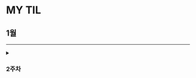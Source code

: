 # MY TIL

## 1월
---

<details>
  <summary><h3> 2주차</h3></summary>
    <details>
      <summary> CUL&GUL </summary>
      
    - CLI(Command Line Interface): **명령어**를 통해 사용자와 컴퓨터가 상호 작용하는 방식
    - GUL(Graphic User Interface): **그래픽**을 통해 사용자와 컴퓨터가 상호 작용하는 방식
    - CLI를 사용해야 하는 가장 큰 이유는 **메모리와 CPU 사용량이 적어** 효율적으로 동작하기 때문이다. ⇒ 컴퓨터가 **개인화**가 되면서 혁신이 일어났다. 개발자라면 시스템을 구축하여 제공할 수 있어야 하며, 이를 위해서 효율성이 필요하다.
    </details>
    
    <details>
      <summary> CUL 中 (“.”, “..”, touch, mkdir, ls, cd, start, rm (-r), pwd) </summary>
      
    - ‘.’(점)의 역할은 위치를 알려주는 역할이다. 하나는 현재 디렉토리, 둘은 현재의 상위 디렉토리이다.
    - touch: 파일 생성 / mkdir: 새 디렉토리 생성 / ls: 현재 작업 중인 디렉토리 내부의 폴더 혹은 파일 목록을 출력
        1. touch text.txt
        2. mkdir new_dir
        3. ls . or ls ..
    - cd: 현재 작업 중인 디렉토리를 변경(위치 이동) / start: 폴더 혹은 파일을 열기 / rm: 파일 삭제 (디렉토리 삭제는 -r 옵션을 추가 사용) / pwd: 현재 작업 공간 확인(print working dir)
        1. cd new_dir → cd .. ⇒ 제자리
        2. start text.txt
        3. rm text.txt or rm -r new_dir
    - CLI에서 가장 중요한 것: **내가 어디 있는지(경로)** 알아야 한다. 
    - **절대 경로:** Root 디렉토리부터 목적 지점까지 거치는 모든 경로를 전부 작성한 것 / **상대 경로**: 현재 작업하고 있는 디렉토리를 기준으로 계산된 상대적 위치를 작성한 것
        1. 윈도우 바탕 화면의 절대 경로 예시: C:/Users/ssafy/Desktop
        2. 만약 현재 작업하는 있는 디렉토리가 C:/Users 일 때, 윈도우 바탕 화면으로 의 상대 경로는 ssafy/Desktop 이다.
        3. 나를 중심 혹은 컴퓨터를 중심으로 이동할 것인가를 생각하면 된다. 일반적으로 상대 경로를 통해 전달하는데 이는 절대 경로의 경우 보안에 위험이 있을 수 있기 때문이다.
    </details>
    
    <details>
      <summary> Git이란? </summary>
      
    - Google Docs를 활용한 버전 관리 예시와 유사하다. ⇒ ‘누가 언제 어떻게 왜’ 를 기록하면서 다음 버전은 이전 버전에 대해서 **변경점만을 저장**하고 있다.
    - 기존과 다르게 이전 버전에 대해서 추가사항이 어떤 것이 있는지 확인할 수 있으며 최종사항은 따로 저장
    - **분산** 버전 관리 시스템
        - 중앙 집중식: 버전은 중앙 서버에 저장되고 중앙 서버에서 파일을 가져와 다시 중앙에 업로드
            - 매니저 입장에서는 개발자 관리에 용이
        - 분산식: 버전을 여러 개의 복제된 저장소에 저장 및 관리
            - 중앙 서버의 장애나 손실에 대비하여 백업과 복구가 용이
            - 개발자들 간에 작업 충돌을 줄일 수 있고 개발 생산성을 향상
            - 인터넷에 연결되지 않은 환경에서도 작업 가능 ⇒ 변경 이력과 코드를 로컬 저장소에 기록하고, 나중에 중앙 서버 동기화
    - Git의 역할
        - 코드의 버전(히스토리)를 관리
        - 개발되어 온 과정 파악
        - 이전 버전과의 변경 사항 비교   ⇒ undoing과 연관지을 수 있음
    
    ⇒ 분산 버전 관리 시스템으로 코드의 ‘변경 이력’을 기록하고 ‘협업’을 도와주는 도구
    </details>
    
    <details>
      <summary> Git의 영역 </summary>

- Working Directory(W.D)
    - 실제 작업 중인 파일들이 위치하는 영역
        - ad
    - Staging Area (개념적으로만 존재)
        - W.D 에서 변경된 파일 중, 다음 버전에 포함시킬 파일들을 선택적으로 추가하거나 제외할 수 있는 **중간 준비 영역**-

    - Repository
        - **버전(commit)** 이력(history)과 파일들이 영구적으로 저장되는 영역으로 모든 **버전(commit)**과 변경 이력이 기록
            - commit(버전): 변경된 파일들을 저장하는 행위이며, 마치 사진을 찍듯이 기록한다 하여 ‘snapshot’ 이라고도 함
    </details>
    
    <details>
      <summary> Git의 동작 </summary>
      
    - git init: 로컬 저장소 설정(초기화) → git의 버전 관리를 시작할 디렉토리에서 진행 ⇒ 현재 위치를 directory에서 working directory로 바꿈
    - git add: 변경사항이 있는 파일을 staging area에 추
    - git commit: staging area에 있는 파일들을 저장소에 기록 → 해당 시점의 버전을 생성하고 변경 이력을 남기는 것
    - git status: staging area 상태 확인
    - git config —global [user.email](http://user.email) “메일 주소”, git config —global [user.](http://user.email)name “유저네임”
    - — global: 어디서든 입력 가능하며 이를 반복적으로 사용할 시 덮어쓰워짐
    - ls -a ⇒ ./../.git/sample ⇒ .git이 Repositery이며 Version DB + seetings , git_prac는 W.D
    - staging area에 한 번이라도 올라가지 않으면 git으로 관리되어지지 않는다. staging area 이란 commit할 파일들을 선별한 곳이라고 생각할 수 있다.
    </details>
    <details>
      <summary> git init 주의사항 </summary>
      
    - git 로컬 저장소 내에 또 다른 git 로컬 저장소를 만들지 말 것
    - 즉 이미 git 로컬 저장소인 디렉토리 내부 하단에서 git init 명령어를 다시 입력하지 말 것
    - git 저장소 안에 git 저장소가 있을 경우 가장 바깥 쪽의 git 저장소가 안쪽의 git 저장소의 변경사항을 추적할 수 없기 때문
    - 때문에 boot나 바탕화면이 아닌 C 드라이브 같은 곳에 설정할 것
    - git commit —amend⇒ 이전 commit 수정
    </details>

    <details>
      <summary> Vim </summary>

    - i: insert mode, 완료한 뒤 :q, :q!, :wq, :wq! 와 같은 명령어로 종료 가능하다.
    </details>

    <details>
      <summary> CUL 中 (remote, push, pull, clone, gitignore)</summary>

    - remote: git remote add(명령어) | origin(별칭) | URL(원격 저장소)
    - push: git push(명령어) | origin(별칭) | master (branch 이름)
    - commit 이력이 없다면 push 할 수 없다. 이를 클라우드와 같이 파일을 저장만 하는 곳으로 이해하지 X
    - 로컬 → 원격
    - pull: git pull | URL(원격 저장소)
        - 원격 저장소에 있던 파일들을 기준으로 로컬 저장소 파일들을 업데이트 시킴
    - clone: git clone | URL(원격 저장소)
    - 원격 저장소에 있던 파일들을 로컬 저장소로 다운받음
    - gitignore: git 에서 특정 파일이나 디렉토리를 추적하지 않도록 설정하는데 사용되는 텍스트 파일
    - touch .gitignore | [gitignore.io](http://gitignore.io) 사이트 참조
    - 한 번 staging area에 추가되는 순간 gitignore 효과는 사라짐. 따라서 처음 repo를 만들 때, gitignore를 포함하여 설계하는 것이 중요
    </details>
  
</details>

